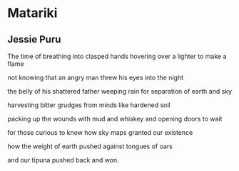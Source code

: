 # Matariki
## Jessie Puru
The time of breathing into clasped hands
hovering over a lighter to make a flame

not knowing
that an angry man threw his eyes into the night

the belly of his shattered father
weeping rain for separation of earth and sky

harvesting bitter grudges
from minds like hardened soil

packing up the wounds with mud and whiskey
and opening doors to wait

for those curious to know
how sky maps granted our existence

how the weight of earth
pushed against tongues of oars

and our tīpuna pushed back
and won.